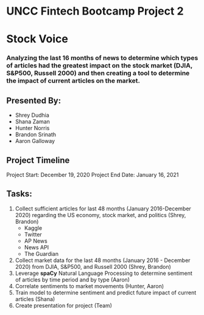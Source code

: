 # UNCC Fintech Bootcamp Project 2
# Stock Voice
### Analyzing the last 16 months of news to determine which types of articles had the greatest impact on the stock market (DJIA, S&P500, Russell 2000) and then creating a tool to determine the impact of current articles on the market.

## Presented By:
- Shrey Dudhia
- Shana Zaman
- Hunter Norris
- Brandon Srinath
- Aaron Galloway

## Project Timeline
Project Start: December 19, 2020
Project End Date: January 16, 2021

## Tasks:
1. Collect sufficient articles for last 48 months (January 2016-December 2020) regarding the US economy, stock market, and politics (Shrey, Brandon)
	- Kaggle
	- Twitter
	- AP News
	- News API
	- The Guardian
2. Collect market data for the last 48 months (January 2016 - December 2020) from DJIA, S&P500, and Russell 2000 (Shrey, Brandon)
2. Leverage **spaCy** Natural Language Processing to determine sentiment of articles by time period and by type (Aaron)
3. Correlate sentiments to market movements (Hunter, Aaron)
4. Train model to determine sentiment and predict future impact of current articles (Shana)
5. Create presentation for project (Team)